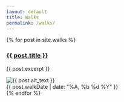 ```yaml
---
layout: default
title: Walks
permalink: /walks/
---
```

<section class="mw10 center">

{% for post in site.walks %}
 <article class="pv4  ph3 ph0-l">
      <div class="flex flex-column-reverse flex-row-ns">
        <div class="w-100 w-60-ns pr3-ns order-2 order-1-ns">
          <a href="{{site.baseurl}}{{ post.url }}" title="Read about {{ post.title }}">
            <h1 class="f3 dark-grayish-red avenir mt0 lh-title">
              {{ post.title }}
            </h1>
          </a>
          <p class="f5 fw4 f4-l lh-copy avenir">
              {{ post.excerpt }}
          </p>
        </div>
        <div class="pl3-ns order-1 order-2-ns mb4 mb0-ns w-100 w-40-ns">
          <img src="{{ post.preview }}" class="db" alt="{{ post.alt_text }}">
        </div>
      </div>
      <time class="f6 db dark-cyan">{{ post.walkDate | date: "%A, %b %d %Y" }}</time>
    </article>
{% endfor %}
</section>
